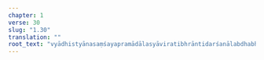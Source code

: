 ```yaml
---
chapter: 1
verse: 30
slug: "1.30"
translation: ""
root_text: "vyādhistyānasaṃśayapramādālasyāviratibhrāntidarśanālabdhabhūmikatvānavasthitatvāni cittavikṣepās te 'ntarāyāḥ"
---
```


